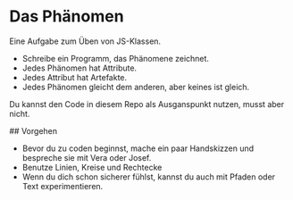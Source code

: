# Das Phänomen

Eine Aufgabe zum Üben von JS-Klassen.

- Schreibe ein Programm, das Phänomene zeichnet.
- Jedes Phänomen hat Attribute.
- Jedes Attribut hat Artefakte.
- Jedes Phänomen gleicht dem anderen, aber keines ist gleich.

Du kannst den Code in diesem Repo als Ausganspunkt nutzen, musst aber nicht.

## Vorgehen

- Bevor du zu coden beginnst, mache ein paar Handskizzen und bespreche sie mit Vera oder Josef.
- Benutze Linien, Kreise und Rechtecke
- Wenn du dich schon sicherer fühlst, kannst du auch mit Pfaden oder Text experimentieren.
